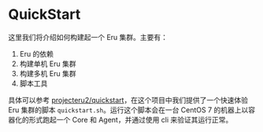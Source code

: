 QuickStart
===========

这里我们将介绍如何构建起一个 Eru 集群。主要有：

1. Eru 的依赖
2. 构建单机 Eru 集群
3. 构建多机 Eru 集群
4. 脚本工具

具体可以参考 [projecteru2/quickstart](https://github.com/projecteru2/quickstart)，在这个项目中我们提供了一个快速体验 Eru 集群的脚本 `quickstart.sh`。运行这个脚本会在一台 CentOS 7 的机器上以容器化的形式跑起一个 Core 和 Agent，并通过使用 cli 来验证其运行正常。